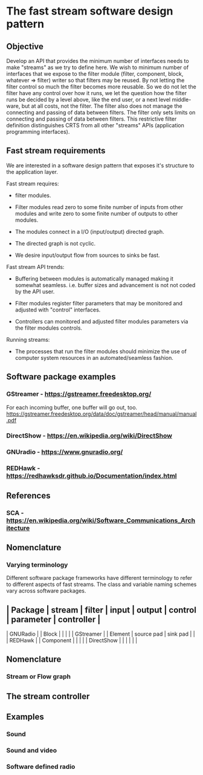# The fast stream software design pattern

## Objective

Develop an API that provides the minimum number of interfaces needs to
make "streams" as we try to define here.  We wish to minimum number of
interfaces that we expose to the filter module (filter, component, block,
whatever => filter) writer so that filters may be reused.  By not letting
the filter control so much the filter becomes more reusable.  So we do not
let the filter have any control over how it runs, we let the question how
the filter runs be decided by a level above, like the end user, or a next
level middle-ware, but at all costs, not the filter.  The filter also does
not manage the connecting and passing of data between filters.  The filter
only sets limits on connecting and passing of data between filters.  This
restrictive filter definition distinguishes CRTS from all other "streams"
APIs (application programming interfaces).  

## Fast stream requirements

We are interested in a software design pattern that exposes it's structure
to the application layer.

Fast stream requires:

- filter modules.

- Filter modules read zero to some finite number of inputs from other
  modules and write zero to some finite number of outputs to other
  modules.

- The modules connect in a I/O (input/output) directed graph.

- The directed graph is not cyclic.

- We desire input/output flow from sources to sinks be fast.


Fast stream API trends:

- Buffering between modules is automatically managed making
  it somewhat seamless.  i.e. buffer sizes and advancement
  is not not coded by the API user.

- Filter modules register filter parameters that may be
  monitored and adjusted with "control" interfaces.

- Controllers can monitored and adjusted filter modules parameters
  via the filter modules controls.


Running streams:

- The processes that run the filter modules should minimize the use
  of computer system resources in an automated/seamless fashion.





## Software package examples


### GStreamer - https://gstreamer.freedesktop.org/

 For each incoming buffer, one buffer will go out, too.
 https://gstreamer.freedesktop.org/data/doc/gstreamer/head/manual/manual.pdf

### DirectShow - https://en.wikipedia.org/wiki/DirectShow

### GNUradio - https://www.gnuradio.org/

### REDHawk - https://redhawksdr.github.io/Documentation/index.html


## References

### SCA - https://en.wikipedia.org/wiki/Software_Communications_Architecture




## Nomenclature

### Varying terminology

Different software package frameworks have different terminology to refer
to different aspects of fast streams.  The class and variable naming
schemes vary across software packages.    



| Package        | stream | filter     |  input      |  output   | control | parameter | controller |
---------------------------------------------------------------------------
| GNURadio      |         |  Block      |             |           |            |
| GStreamer     |         |  Element    | source pad  | sink pad  |            |
| REDHawk       |         |  Component  |             |           |            |
| DirectShow    |         |             |             |           |            |

## Nomenclature


### Stream or Flow graph

### 

##

## The stream controller


## Examples

### Sound

### Sound and video

### Software defined radio


